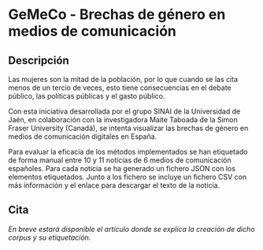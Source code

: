 # GeMeCo - Brechas de género en medios de comunicación

## Descripción

Las mujeres son la mitad de la población, por lo que cuando se las cita menos de un tercio de veces, esto tiene consecuencias en el debate público, las políticas públicas y el gasto público.

Con esta iniciativa desarrollada por el grupo SINAI de la Universidad de Jaén, en colaboración con la investigadora Maite Taboada de la Simon Fraser University (Canadá), se intenta visualizar las brechas de género en medios de comunicación digitales en España.

Para evaluar la eficacia de los métodos implementados se han etiquetado de forma manual entre 10 y 11 noticias de 6 medios de comunicación españoles.
Para cada noticia se ha generado un fichero JSON con los elementos etiquetados. Junto a los fichero se incluye un fichero CSV con más información y el enlace para descargar el texto de la noticia.

## Cita
*En breve estará disponible el artículo donde se explica la creación de dicho corpus y su etiquetación.*
